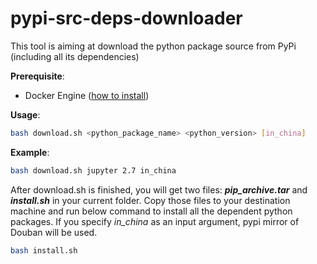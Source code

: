 # pypi-src-deps-downloader
This tool is aiming at download the python package source from PyPi (including all its dependencies)

__Prerequisite__:
* Docker Engine ([how to install](https://docs.docker.com/engine/installation/))

__Usage__:
```sh
bash download.sh <python_package_name> <python_version> [in_china]
```
__Example__:
```sh
bash download.sh jupyter 2.7 in_china
```
After download.sh is finished, you will get two files: __*pip_archive.tar*__ and __*install.sh*__ in your current folder. Copy those files to your destination machine and run below command to install all the dependent python packages. If you specify _in_china_ as an input argument, pypi mirror of Douban will be used.
```sh
bash install.sh
```
